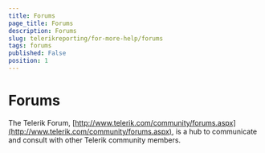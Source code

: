 ```yaml
---
title: Forums
page_title: Forums 
description: Forums
slug: telerikreporting/for-more-help/forums
tags: forums
published: False
position: 1
---
```


# Forums




The Telerik Forum,           [http://www.telerik.com/community/forums.aspx](http://www.telerik.com/community/forums.aspx), is a hub to communicate and consult with other Telerik community members.

